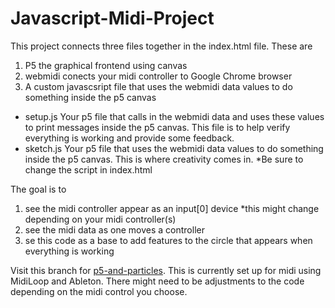 # Javascript-Midi-Project

This project connects three files together in the index.html file. 
These are

1. P5 the graphical frontend using canvas
2. webmidi conects your midi controller to Google Chrome browser
3. A custom javascsript file that uses the webmidi data values to do something inside the p5 canvas
  - setup.js Your p5 file that calls in the webmidi data and uses these values to print messages inside the p5 canvas. This file is to help verify everything is working and provide some feedback.
  - sketch.js Your p5 file that uses the webmidi data values to do something inside the p5 canvas. This is where creativity comes in. *Be sure to change the script in index.html

The goal is to 

1. see the midi controller appear as an input[0] device *this might change depending on your midi controller(s)
2. see the midi data as one moves a controller
3. se this code as a base to add features to the circle that appears when everything is working

Visit this branch for [p5-and-particles](https://github.com/EMC23/Javascript-Midi-Project-001/tree/p5-and-particles). This is currently set up for midi using MidiLoop and Ableton. There might need to be adjustments to the code depending on the midi control you choose.